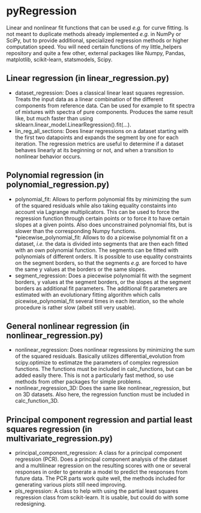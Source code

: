 # pyRegression
Linear and nonlinear fit functions that can be used *e.g.* for curve fitting.
Is not meant to duplicate methods already implemented *e.g.* in NumPy or SciPy,
but to provide additional, specialized regression methods or higher computation
speed. You will need certain functions of my little_helpers repository and
quite a few other, external packages like Numpy, Pandas, matplotlib,
scikit-learn, statsmodels, Scipy.

## Linear regression (in linear_regression.py)
* dataset_regression: Does a classical linear least squares regression. Treats
the input data as a linear combination of the different components from
reference data. Can be used for example to fit spectra of mixtures with spectra
of pure components. Produces the same result like, but much faster than using
sklearn.linear_model.LinearRegression().fit(...).
* lin_reg_all_sections: Does linear regressions on a dataset starting with the
first two datapoints and expands the segment by one for each iteration. The
regression metrics are useful to determine if a dataset behaves linearly at its
beginning or not, and when a transition to nonlinear behavior occurs.

## Polynomial regression (in polynomial_regression.py)
* polynomial_fit: Allows to perform polynomial fits by minimizing the sum of the squared residuals while also taking equality constaints into account via Lagrange multiplicators. This can be used to force the regression function through certain points or to force it to have certain slopes at a given points. Also does unconstrained polynomial fits, but is slower than the corresponding Numpy functions.
*piecewise_polynomial_fit: Allows to do a picewise polynomial fit on a dataset, *i.e.* the data is divided into segments that are then each fitted with an own polynomial function. The segments can be fitted with polynomials of different orders. It is possible to use equality constraints on the segment borders, so that the segments *e.g.* are forced to have the same y values at the borders or the same slopes.
* segment_regression: Does a piecewise polynomial fit with the segment borders, y values at the segment borders, or the slopes at the segment borders as additional fit parameters. The additional fit parameters are estimated with an evolutionary fitting algorithm which calls picewise_polynomial_fit several times in each iteration, so the whole procedure is rather slow (albeit still very usable).

## General nonlinear regression (in nonlinear_regression.py)
* nonlinear_regression: Does nonlinear regressions by minimizing the sum of the squared residuals. Basically utilizes differential_evolution from scipy.optimize to estimatze the parameters of complex regression functions. The functions must be included in calc_functions, but can be added easily there. This is not a particularly fast method, so use methods from other packages for simple problems.
* nonlinear_regression_3D: Does the same like nonlinear_regression, but on 3D datasets. Also here, the regression function must be included in calc_function_3D.

## Principal component regression and partial least squares regression (in multivariate_regression.py)
* principal_component_regression: A class for a principal component regression (PCR). Does a principal component analysis of the dataset and a multilinear regression on the resulting scores with one or several responses in order to generate a model to predict the responses from future data. The PCR parts work quite well, the methods included for generating various plots still need improving.
* pls_regression: A class to help with using the partial least squares regression class from scikit-learn. It is usable, but could do with some redesigning.
